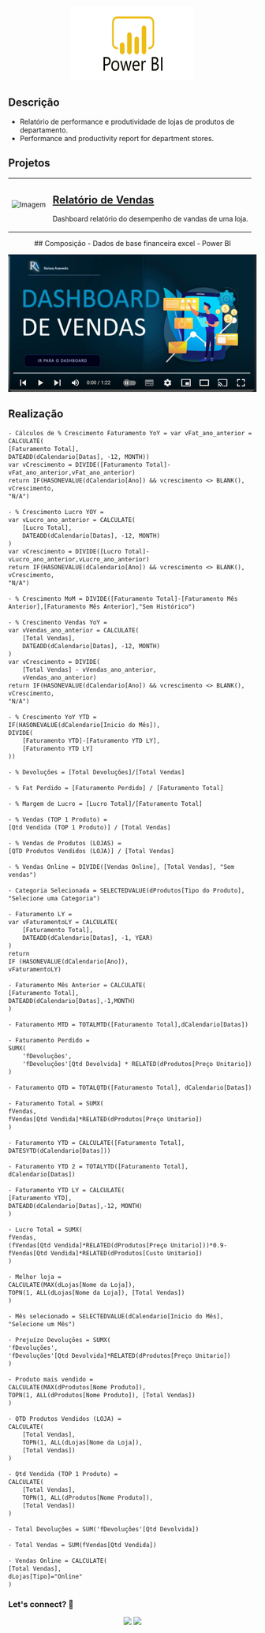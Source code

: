 <div align="center">
  <img src="https://github.com/Raii-Azevedo/ProjetosBI/blob/master/Power-Bi-Logo-PNG.png" width="250" height = "150">
</div>

## Descrição
- Relatório de performance e produtividade de lojas de produtos de departamento.
- Performance and productivity report for department stores.

## Projetos
<table>
  <tr>
    <td><img src="https://github.com/Raii-Azevedo/ProjetosBI/blob/master/Dash%20de%20Vendas/DASH%20VENDAS.gif" width="400" alt="Imagem"></td>
    <td>
      <h2><a href="https://github.com/Raii-Azevedo/ProjetosBI/tree/master/Dash%20de%20Vendas">Relatório de Vendas</a></h2>
      <p>Dashboard relatório do desempenho de vandas de uma loja.</p>
    </td>
  </tr>
</table>

<div align="center">
## Composição
- Dados de base financeira excel
- Power BI

[![Watch the video](https://github.com/Raii-Azevedo/ProjetosBI/blob/master/Dash%20de%20Vendas/Youtube%20Capa.png)](https://www.youtube.com/watch?v=jX9NHLga8Mo&list=PLPVMTPUt4GQHa1BeAGUKJrq0Q5UNK_UVv&index=4)
</div>

## Realização
    - Cálculos de % Crescimento Faturamento YoY = var vFat_ano_anterior = CALCULATE(
    [Faturamento Total],
    DATEADD(dCalendario[Datas], -12, MONTH))
    var vCrescimento = DIVIDE([Faturamento Total]- vFat_ano_anterior,vFat_ano_anterior)
    return IF(HASONEVALUE(dCalendario[Ano]) && vcrescimento <> BLANK(),
    vCrescimento,
    "N/A")

    - % Crescimento Lucro YOY = 
    var vLucro_ano_anterior = CALCULATE(
        [Lucro Total],
        DATEADD(dCalendario[Datas], -12, MONTH)
    )
    var vCrescimento = DIVIDE([Lucro Total]- vLucro_ano_anterior,vLucro_ano_anterior)
    return IF(HASONEVALUE(dCalendario[Ano]) && vcrescimento <> BLANK(),
    vCrescimento,
    "N/A")

    - % Crescimento MoM = DIVIDE([Faturamento Total]-[Faturamento Mês Anterior],[Faturamento Mês Anterior],"Sem Histórico")

    - % Crescimento Vendas YoY = 
    var vVendas_ano_anterior = CALCULATE(
        [Total Vendas],
        DATEADD(dCalendario[Datas], -12, MONTH)
    )
    var vCrescimento = DIVIDE(
        [Total Vendas] - vVendas_ano_anterior,
        vVendas_ano_anterior)
    return IF(HASONEVALUE(dCalendario[Ano]) && vcrescimento <> BLANK(),
    vCrescimento,
    "N/A")

    - % Crescimento YoY YTD = 
    IF(HASONEVALUE(dCalendario[Inicio do Mês]),
    DIVIDE(
        [Faturamento YTD]-[Faturamento YTD LY],
        [Faturamento YTD LY]
    ))

    - % Devoluções = [Total Devoluções]/[Total Vendas]

    - % Fat Perdido = [Faturamento Perdido] / [Faturamento Total]

    - % Margem de Lucro = [Lucro Total]/[Faturamento Total]

    - % Vendas (TOP 1 Produto) = 
    [Qtd Vendida (TOP 1 Produto)] / [Total Vendas]

    - % Vendas de Produtos (LOJAS) = 
    [QTD Produtos Vendidos (LOJA)] / [Total Vendas]

    - % Vendas Online = DIVIDE([Vendas Online], [Total Vendas], "Sem vendas")

    - Categoria Selecionada = SELECTEDVALUE(dProdutos[Tipo do Produto], "Selecione uma Categoria")

    - Faturamento LY = 
    var vFaturamentoLY = CALCULATE(
        [Faturamento Total],
        DATEADD(dCalendario[Datas], -1, YEAR)
    )
    return
    IF (HASONEVALUE(dCalendario[Ano]),
    vFaturamentoLY)

    - Faturamento Mês Anterior = CALCULATE(
    [Faturamento Total],
    DATEADD(dCalendario[Datas],-1,MONTH)
    )

    - Faturamento MTD = TOTALMTD([Faturamento Total],dCalendario[Datas])

    - Faturamento Perdido = 
    SUMX(
        'fDevoluções',
        'fDevoluções'[Qtd Devolvida] * RELATED(dProdutos[Preço Unitario])
    )

    - Faturamento QTD = TOTALQTD([Faturamento Total], dCalendario[Datas])

    - Faturamento Total = SUMX(
    fVendas,
    fVendas[Qtd Vendida]*RELATED(dProdutos[Preço Unitario])
    )

    - Faturamento YTD = CALCULATE([Faturamento Total],
    DATESYTD(dCalendario[Datas]))

    - Faturamento YTD 2 = TOTALYTD([Faturamento Total], dCalendario[Datas])

    - Faturamento YTD LY = CALCULATE(
    [Faturamento YTD],
    DATEADD(dCalendario[Datas],-12, MONTH)
    )

    - Lucro Total = SUMX(
    fVendas,
    (fVendas[Qtd Vendida]*RELATED(dProdutos[Preço Unitario]))*0.9-
    fVendas[Qtd Vendida]*RELATED(dProdutos[Custo Unitario])
    )

    - Melhor loja = 
    CALCULATE(MAX(dLojas[Nome da Loja]), 
    TOPN(1, ALL(dLojas[Nome da Loja]), [Total Vendas])
    )

    - Mês selecionado = SELECTEDVALUE(dCalendario[Inicio do Mês], "Selecione um Mês")

    - Prejuízo Devoluções = SUMX(
    'fDevoluções',
    'fDevoluções'[Qtd Devolvida]*RELATED(dProdutos[Preço Unitario])
    )

    - Produto mais vendido = 
    CALCULATE(MAX(dProdutos[Nome Produto]), 
    TOPN(1, ALL(dProdutos[Nome Produto]), [Total Vendas])
    )

    - QTD Produtos Vendidos (LOJA) = 
    CALCULATE(
        [Total Vendas], 
        TOPN(1, ALL(dLojas[Nome da Loja]),
        [Total Vendas])
    )

    - Qtd Vendida (TOP 1 Produto) = 
    CALCULATE(
        [Total Vendas], 
        TOPN(1, ALL(dProdutos[Nome Produto]),
        [Total Vendas])
    )

    - Total Devoluções = SUM('fDevoluções'[Qtd Devolvida])

    - Total Vendas = SUM(fVendas[Qtd Vendida])

    - Vendas Online = CALCULATE(
    [Total Vendas],
    dLojas[Tipo]="Online"
    )

  ### Let's connect? 🤝
  <div>
    <p align="center">
      <a href="https://www.linkedin.com/in/raissa-azevedo-555893120/"><img src="https://img.shields.io/badge/-LinkedIn-0077B5?style=flat&logo=Linkedin&logoColor=white"/></a>
      <a href="https://www.instagram.com/raiissa.azevedo/"><img src="https://img.shields.io/badge/-Instagram-E4405F?style=flat&logo=instagram&logoColor=white"/></a>
  </p> </div></div>
</div>
